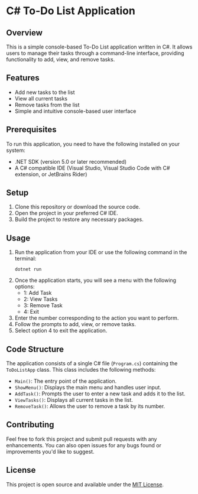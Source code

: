 # C# To-Do List Application

## Overview

This is a simple console-based To-Do List application written in C#. It allows users to manage their tasks through a command-line interface, providing functionality to add, view, and remove tasks.

## Features

- Add new tasks to the list
- View all current tasks
- Remove tasks from the list
- Simple and intuitive console-based user interface

## Prerequisites

To run this application, you need to have the following installed on your system:

- .NET SDK (version 5.0 or later recommended)
- A C# compatible IDE (Visual Studio, Visual Studio Code with C# extension, or JetBrains Rider)

## Setup

1. Clone this repository or download the source code.
2. Open the project in your preferred C# IDE.
3. Build the project to restore any necessary packages.

## Usage

1. Run the application from your IDE or use the following command in the terminal:
   ```
   dotnet run
   ```
2. Once the application starts, you will see a menu with the following options:
   - 1: Add Task
   - 2: View Tasks
   - 3: Remove Task
   - 4: Exit
3. Enter the number corresponding to the action you want to perform.
4. Follow the prompts to add, view, or remove tasks.
5. Select option 4 to exit the application.

## Code Structure

The application consists of a single C# file (`Program.cs`) containing the `ToDoListApp` class. This class includes the following methods:

- `Main()`: The entry point of the application.
- `ShowMenu()`: Displays the main menu and handles user input.
- `AddTask()`: Prompts the user to enter a new task and adds it to the list.
- `ViewTasks()`: Displays all current tasks in the list.
- `RemoveTask()`: Allows the user to remove a task by its number.

## Contributing

Feel free to fork this project and submit pull requests with any enhancements. You can also open issues for any bugs found or improvements you'd like to suggest.

## License

This project is open source and available under the [MIT License](https://opensource.org/licenses/MIT).
